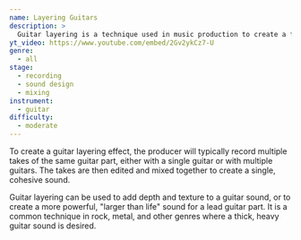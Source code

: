 ```yaml
---
name: Layering Guitars
description: >
  Guitar layering is a technique used in music production to create a fuller, more complex guitar sound by layering multiple recordings of the same or similar guitar parts on top of one another. This can be done using a single guitar recorded at different times, or by using multiple guitars played in unison.
yt_video: https://www.youtube.com/embed/2Gv2ykCz7-U
genre:
  - all
stage:
  - recording
  - sound design
  - mixing
instrument:
  - guitar
difficulty:
  - moderate
---
```

To create a guitar layering effect, the producer will typically record multiple takes of the same guitar part, either with a single guitar or with multiple guitars. The takes are then edited and mixed together to create a single, cohesive sound.

Guitar layering can be used to add depth and texture to a guitar sound, or to create a more powerful, "larger than life" sound for a lead guitar part. It is a common technique in rock, metal, and other genres where a thick, heavy guitar sound is desired.

